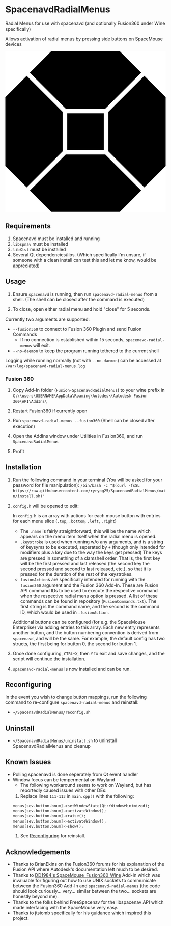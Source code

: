 # SpacenavdRadialMenus

Radial Menus for use with spacenavd (and optionally Fusion360 under Wine specifically)

Allows activation of radial menus by pressing side buttons on SpaceMouse devices


![image](/spacenavd-radial-menus/resources/spacenavd.svg)


## Requirements

1. Spacenavd must be installed and running
1. `libspnav` must be installed
1. `libXtst` must be installed
1. Several Qt dependencies/libs. (Which specifically I'm unsure, if someone with a clean install can test this and let me know, would be appreciated)

## Usage

1. Ensure `spacenavd` is running, then run `spacenavd-radial-menus` from a shell. (The shell can be closed after the command is executed)

1. To close, open either radial menu and hold "close" for 5 seconds.

Currently two arguments are supported:
- `--fusion360` to connect to Fusion 360 Plugin and send Fusion Commands
	- If no connection is established within 15 seconds, `spacenavd-radial-menus` will exit.
- `--no-daemon` to keep the program running tethered to the current shell

Logging while running normally (not with `--no-daemon`) can be accessed at `/var/log/spacenavd-radial-menus.log`

### Fusion 360

1. Copy Add-In folder (`Fusion-SpacenavdRadialMenus`) to your wine prefix in `C:\\users\USERNAME\AppData\Roaming\Autodesk\Autodesk Fusion 360\API\AddIns\`

1. Restart Fusion360 if currently open

1. Run `spacenavd-radial-menus --fusion360` (Shell can be closed after execution)

1. Open the AddIns window under Utilities in Fusion360, and run `SpacenavdRadialMenus`

1. Profit

## Installation

1. Run the following command in your terminal (You will be asked for your password for file manipulation):
`/bin/bash -c "$(curl -fsSL https://raw.githubusercontent.com/ryryog25/SpacenavdRadialMenus/main/install.sh)"`

1. `config.h` will be opened to edit:
	
	In `config.h` is an array with actions for each mouse button with entries for each menu slice (`.top`, `.bottom`, `.left`, `.right`)

	- The `.name` is fairly straightforward, this will be the name which appears on the menu item itself when the radial menu is opened.
	- `.keystroke` is used when running w/o any arguments, and is a string of keysyms to be executed, seperated by `+` (though only intended for modifiers plus a key due to the way the keys get pressed) The keys are pressed in something of a clamshell order. That is, the first key will be the first pressed and last released (the second key the second pressed and second to last released, etc.), so that it is pressed for the duration of the rest of the keystrokes.
	- `fusionAction`s are specifically intended for running with the `--fusion360` argument and the Fusion 360 Add-In. These are Fusion API command IDs to be used to execute the respective command when the respective radial menu option is pressed. A list of these commands can be found in repository (`FusionCommands.txt`). The first string is the command name, and the second is the command ID, which would be used in `.fusionAction`.

	Additional buttons can be configured (for e.g. the SpaceMouse Enterprise) via adding entries to this array. Each new entry represents another button, and the button numbering convention is derived from `spacenavd`, and will be the same. For example, the default config has two structs, the first being for button 0, the second for button 1.

1. Once done configuring, `CTRL+X`, then `Y` to exit and save changes, and the script will continue the installation.

1. `spacenavd-radial-menus` is now installed and can be run.

## Reconfiguring

In the event you wish to change button mappings, run the following command to re-configure `spacenavd-radial-menus` and reinstall:
- `~/SpacenavdRadialMenus/reconfig.sh`

## Uninstall

- `~/SpacenavdRadialMenus/uninstall.sh` to uninstall SpacenavdRadialMenus and cleanup

## Known Issues

- Polling spacenavd is done seperately from Qt event handler
- Window focus can be tempermental on Wayland
	- The following workaround seems to work on Wayland, but has reportedly caused issues with other DEs:
 	1. Replace lines `111-113` in `main.cpp()` with the following:
 	```
	menus[sev.button.bnum]->setWindowState(Qt::WindowMinimized);
	menus[sev.button.bnum]->activateWindow();
	menus[sev.button.bnum]->raise();
	menus[sev.button.bnum]->activateWindow();
	menus[sev.button.bnum]->show();
	```
  	1. See [Reconfiguring](#Reconfiguring) for reinstall.

## Acknowledgements

- Thanks to BrianEkins on the Fusion360 forums for his explanation of the Fusion API where Autodesk's documentation left much to be desired.
- Thanks to [DD1984's SpaceMouse_Fusion360_Wine](https://github.com/DD1984/SpaceMouse_Fusion360_Wine/tree/master/AddIns) Add-In which was invaluable for figuring out how to use UNIX sockets to communicate between the Fusion360 Add-In and `spacenavd-radial-menus` (the code should look curiously... very... similar between the two... sockets are honestly beyond me).
- Thanks to the folks behind FreeSpacenav for the libspacenav API which made interfacing with the SpaceMouse very easy.
- Thanks to jtsiomb specifically for his guidance which inspired this project. 
